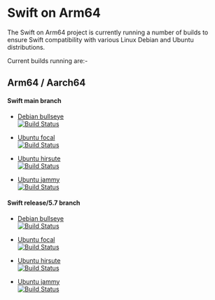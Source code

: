 # Swift on Arm64

The Swift on Arm64 project is currently running a number of builds to ensure Swift compatibility with various Linux Debian and Ubuntu distributions.

Current builds running are:-

Arm64 / Aarch64
---
#### Swift main branch
* [Debian bullseye](https://github.com/futurejones/ci-swiftlang/tree/debian/bullseye-main)  
[![Build Status](https://ci.swiftlang.xyz/job/swift-main-debian-bullseye/badge/icon)](https://ci.swiftlang.xyz/job/swift-main-debian-bullseye/)

* [Ubuntu focal](https://github.com/futurejones/ci-swiftlang/tree/ubuntu/focal-main)  
[![Build Status](https://ci.swiftlang.xyz/job/swift-main-ubuntu-focal/badge/icon)](https://ci.swiftlang.xyz/job/swift-main-ubuntu-focal/)

* [Ubuntu hirsute](https://github.com/futurejones/ci-swiftlang/tree/ubuntu/hirsute-main)  
[![Build Status](https://ci.swiftlang.xyz/job/swift-main-ubuntu-hirsute/badge/icon)](https://ci.swiftlang.xyz/job/swift-main-ubuntu-hirsute/)

* [Ubuntu jammy](https://github.com/futurejones/ci-swiftlang/tree/ubuntu/jammy-main)  
[![Build Status](https://ci.swiftlang.xyz/job/swift-main-ubuntu-jammy/badge/icon)](https://ci.swiftlang.xyz/job/swift-main-ubuntu-jammy/)

#### Swift release/5.7 branch
* [Debian bullseye](https://github.com/futurejones/ci-swiftlang/tree/debian/bullseye-5.7)  
[![Build Status](https://ci.swiftlang.xyz/job/swift-5.7-debian-bullseye/badge/icon)](https://ci.swiftlang.xyz/job/swift-5.7-debian-bullseye/)

* [Ubuntu focal](https://github.com/futurejones/ci-swiftlang/tree/ubuntu/focal-5.7)  
[![Build Status](https://ci.swiftlang.xyz/job/swift-5.7-ubuntu-focal/badge/icon)](https://ci.swiftlang.xyz/job/swift-5.7-ubuntu-focal/)

* [Ubuntu hirsute](https://github.com/futurejones/ci-swiftlang/tree/ubuntu/hirsute-5.7)  
[![Build Status](https://ci.swiftlang.xyz/job/swift-5.7-ubuntu-hirsute/badge/icon)](https://ci.swiftlang.xyz/job/swift-5.7-ubuntu-hirsute/)

* [Ubuntu jammy](https://github.com/futurejones/ci-swiftlang/tree/ubuntu/jammy-5.7)  
[![Build Status](https://ci.swiftlang.xyz/job/swift-5.7-ubuntu-jammy/badge/icon)](https://ci.swiftlang.xyz/job/swift-5.7-ubuntu-jammy/)